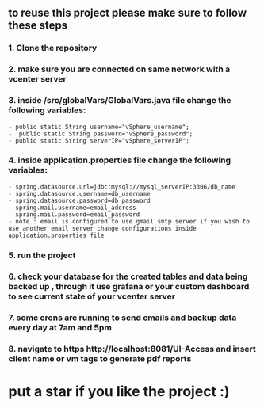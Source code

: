 ## to reuse this project please make sure to follow these steps
### 1. Clone the repository
### 2. make sure you are connected on same network with a vcenter server
### 3. inside /src/globalVars/GlobalVars.java file change the following variables:
    - public static String username="vSphere_username";
    -  public static String password="vSphere_password";
    - public static String serverIP="vSphere_serverIP";
### 4. inside application.properties file change the following variables:
    - spring.datasource.url=jdbc:mysql://mysql_serverIP:3306/db_name
    - spring.datasource.username=db_username
    - spring.datasource.password=db_password
    - spring.mail.username=email_address
    - spring.mail.password=email_password
    - note : email is configured to use gmail smtp server if you wish to use another email server change configurations inside application.properties file
### 5. run the project
### 6. check your database for the created tables and data being backed up , through it use grafana or your custom dashboard to see current state of your vcenter server
### 7. some crons are running to send emails and backup data every day at 7am and 5pm
### 8. navigate to https http://localhost:8081/UI-Access and insert client name or vm tags to generate pdf reports
# put a star if you like the project :)
